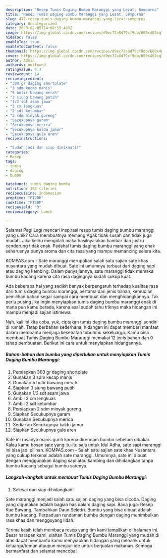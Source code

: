 ```yaml
---
description: "Resep Tumis Daging Bumbu Maranggi yang Lezat, Sempurna"
title: "Resep Tumis Daging Bumbu Maranggi yang Lezat, Sempurna"
slug: 477-resep-tumis-daging-bumbu-maranggi-yang-lezat-sempurna
category: Uncategorized
date: 2023-02-05T14:08:59.488Z
image: https://img-global.cpcdn.com/recipes/d9ec72a8d79cf9db/680x482cq70/tumis-daging-bumbu-maranggi-foto-resep-utama.jpg
hideToc: false
enableToc: true
enableTocContent: false
thumbnail: https://img-global.cpcdn.com/recipes/d9ec72a8d79cf9db/680x482cq70/tumis-daging-bumbu-maranggi-foto-resep-utama.jpg
cover: https://img-global.cpcdn.com/recipes/d9ec72a8d79cf9db/680x482cq70/tumis-daging-bumbu-maranggi-foto-resep-utama.jpg
author: Admin
authorAv: notfound
ratingvalue: 4.7
reviewcount: 14
recipeingredient:
- "300 gr daging shortplate"
- "3 sdm kecap manis"
- "5 butir bawang merah"
- "3 siung bawang putih"
- "1/2 sdt asam jawa"
- "2 cm lengkuas"
- "2 sdt ketumbar"
- "2 sdm minyak goreng"
- "Secukupnya garam"
- "Secukupnya merica"
- "Secukupnya kaldu jamur"
- "Secukupnya gula aren"
recipeinstructions:

- "Sudah jadi dan siap dinikmati!"
categories:
- Resep
tags:
- tumis
- daging
- bumbu

katakunci: tumis daging bumbu 
nutrition: 153 calories
recipecuisine: Indonesian
preptime: "PT20M"
cooktime: "PT30M"
recipeyield: "3"
recipecategory: Lunch

---
```



Selamat Pagi Lagi mencari inspirasi resep tumis daging bumbu maranggi yang unik? Cara membuatnya memang Agak tidak susah dan tidak juga mudah. Jika keliru mengolah maka hasilnya akan hambar dan justru cenderung tidak enak. Padahal tumis daging bumbu maranggi yang enak seharusnya punya aroma dan cita rasa yang mampu memancing selera kita.


KOMPAS.com - Sate maranggi merupakan salah satu sajian sate khas nusantara yang mudah dibuat. Sate ini umumnya terbuat dari daging sapi atau daging kambing. Dalam penyajiannya, sate maranggi tidak memakai bumbu kacang karena cita rasa dagingnya sudah cukup kuat.

Ada beberapa hal yang sedikit banyak berpengaruh terhadap kualitas rasa dari tumis daging bumbu maranggi, pertama dari jenis bahan, kemudian pemilihan bahan segar sampai cara membuat dan menghidangkannya. Tak perlu pusing jika ingin menyiapkan tumis daging bumbu maranggi enak di mana pun kamu berada, karena asal sudah tahu triknya maka hidangan ini mampu menjadi sajian istimewa.


Nah, kali ini kita coba, yuk, ciptakan tumis daging bumbu maranggi sendiri di rumah. Tetap berbahan sederhana, hidangan ini dapat memberi manfaat dalam membantu menjaga kesehatan tubuhmu sekeluarga. Kamu bisa membuat Tumis Daging Bumbu Maranggi memakai 12 jenis bahan dan 0 tahap pembuatan. Berikut ini cara untuk menyiapkan hidangannya.

<!--inarticleads1-->

##### Bahan-bahan dan bumbu yang diperlukan untuk menyiapkan Tumis Daging Bumbu Maranggi:

1. Persiapkan 300 gr daging shortplate
1. Gunakan 3 sdm kecap manis
1. Gunakan 5 butir bawang merah
1. Siapkan 3 siung bawang putih
1. Gunakan 1/2 sdt asam jawa
1. Ambil 2 cm lengkuas
1. Ambil 2 sdt ketumbar
1. Persiapkan 2 sdm minyak goreng
1. Siapkan Secukupnya garam
1. Gunakan Secukupnya merica
1. Sediakan Secukupnya kaldu jamur
1. Siapkan Secukupnya gula aren


Sate ini rasanya manis gurih karena direndam bumbu sebelum dibakar. Kalau kamu bosan sate yang itu-itu saja untuk Idul Adha, sate sapi maranggi ini bisa jadi pilihan. KOMPAS.com - Salah satu sajian sate khas Nusantara yang cukup terkenal adalah sate maranggi. Umumnya, sate ini dibuat dengan menggunakan daging sapi atau kambing dan dihidangkan tanpa bumbu kacang sebagai bumbu satenya. 

<!--inarticleads2-->

##### Langkah-langkah untuk membuat Tumis Daging Bumbu Maranggi:


1. Selesai dan siap dihidangkan!

Sate maranggi menjadi salah satu sajian daging yang bisa dicoba. Daging yang digunakan adalah bagian has dalam daging sapi. Baca juga: Resep Kue Bawang, Tambahkan Daun Seledri. Bumbu yang bisa dibuat adalah bumbu kacang. Perpaduan rendaman bumbu dengan daging menimbulkan rasa khas dan menggoyang lidah. 

Terima kasih telah membaca resep yang tim kami tampilkan di halaman ini. Besar harapan kami, olahan Tumis Daging Bumbu Maranggi yang mudah di atas dapat membantu kamu menyiapkan hidangan yang menarik untuk keluarga/teman ataupun menjadi ide untuk berjualan makanan. Semoga bermanfaat dan selamat mencoba!
